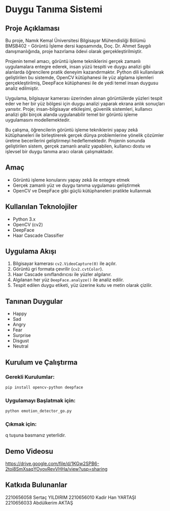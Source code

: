 #  Duygu Tanıma Sistemi

## Proje Açıklaması
Bu proje, Namık Kemal Üniversitesi Bilgisayar Mühendisliği Bölümü BMSB402 - Görüntü İşleme dersi kapsamında, Doç. Dr. Ahmet Saygılı danışmanlığında, proje hazırlama ödevi olarak gerçekleştirilmiştir.

Projenin temel amacı, görüntü işleme tekniklerini gerçek zamanlı uygulamalara entegre ederek, insan yüzü tespiti ve duygu analizi gibi alanlarda öğrencilere pratik deneyim kazandırmaktır. Python dili kullanılarak geliştirilen bu sistemde, OpenCV kütüphanesi ile yüz algılama işlemleri gerçekleştirilmiş, DeepFace kütüphanesi ile de yedi temel insan duygusu analiz edilmiştir.

Uygulama, bilgisayar kamerası üzerinden alınan görüntülerde yüzleri tespit eder ve her bir yüz bölgesi için duygu analizi yaparak ekrana anlık sonuçları yansıtır. Proje; insan-bilgisayar etkileşimi, güvenlik sistemleri, kullanıcı analizi gibi birçok alanda uygulanabilir temel bir görüntü işleme uygulamasını modellemektedir.

Bu çalışma, öğrencilerin görüntü işleme tekniklerini yapay zekâ kütüphaneleri ile birleştirerek gerçek dünya problemlerine yönelik çözümler üretme becerilerini geliştirmeyi hedeflemektedir. Projenin sonunda geliştirilen sistem, gerçek zamanlı analiz yapabilen, kullanıcı dostu ve işlevsel bir duygu tanıma aracı olarak çalışmaktadır.


## Amaç
- Görüntü işleme konularını yapay zekâ ile entegre etmek
- Gerçek zamanlı yüz ve duygu tanıma uygulaması geliştirmek
- OpenCV ve DeepFace gibi güçlü kütüphaneleri pratikte kullanmak

## Kullanılan Teknolojiler
- Python 3.x
- OpenCV (cv2)
- DeepFace
- Haar Cascade Classifier

## Uygulama Akışı
1. Bilgisayar kamerası `cv2.VideoCapture(0)` ile açılır.
2. Görüntü gri formata çevrilir (`cv2.cvtColor`).
3. Haar Cascade sınıflandırıcısı ile yüzler algılanır.
4. Algılanan her yüz `DeepFace.analyze()` ile analiz edilir.
5. Tespit edilen duygu etiketi, yüz üzerine kutu ve metin olarak çizilir.

## Tanınan Duygular
- Happy
- Sad
- Angry
- Fear
- Surprise
- Disgust
- Neutral

## Kurulum ve Çalıştırma

### Gerekli Kurulumlar:
```bash
pip install opencv-python deepface
```

### Uygulamayı Başlatmak için:
```bash
python emotion_detector_go.py
```

### Çıkmak için:
q tuşuna basmanız yeterlidir.

## Demo Videosu
https://drive.google.com/file/d/1KGw2SPB6-2toi8SmXsaqYOyovRevVHHa/view?usp=sharing

## Katkıda Bulunanlar
2210656058 Sertaç YILDIRIM
2210656010 Kadir Han YARTAŞI   
2210656033 Abdülkerim AKTAŞ

